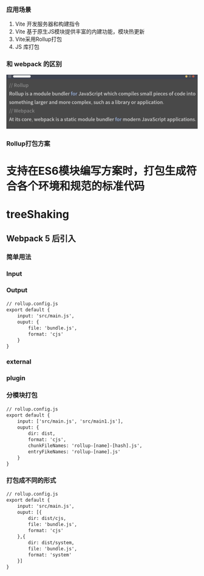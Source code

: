 ### 应用场景 
1. Vite 开发服务器和构建指令
2. Vite 基于原生JS模块提供丰富的内建功能，模块热更新
3. Vite采用Rollup打包
4. JS 库打包


### 和 webpack 的区别
![image](https://github.com/zhangcaiqian/algorithm-practice/blob/master/Assets/Rollup1.png)

### Rollup打包方案
# 支持在ES6模块编写方案时，打包生成符合各个环境和规范的标准代码
# treeShaking
## Webpack 5 后引入


### 简单用法
### Input
### Output

```
// rollup.config.js
export default {
    input: 'src/main.js',
    ouput: {
        file: 'bundle.js',
        format: 'cjs'
    }
}

```
### external
### plugin
### 分模块打包
```
// rollup.config.js
export default {
    input: ['src/main.js', 'src/main1.js'],
    ouput: {
        dir: dist,
        format: 'cjs',
        chunkFileNames: 'rollup-[name]-[hash].js',
        entryFikeNames: 'rollup-[name].js'
    }
}

```
### 打包成不同的形式


```
// rollup.config.js
export default {
    input: 'src/main.js',
    ouput: [{
        dir: dist/cjs,
        file: 'bundle.js',
        format: 'cjs'
    },{
        dir: dist/system,
        file: 'bundle.js',
        format: 'system'
    }]
}

```
